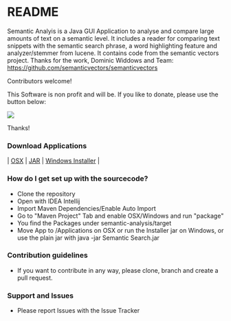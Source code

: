 # README #

Semantic Analyis is a Java GUI Application to analyse and compare large amounts of text on a semantic level. It includes a reader for comparing text snippets with the semantic search phrase, a word highlighting feature and analyzer/stemmer from lucene. It contains code from the semantic vectors project. Thanks for the work, Dominic Widdows and Team:
https://github.com/semanticvectors/semanticvectors

Contributors welcome!

This Software is non profit and will be. If you like to donate, please use the button below:

[![](https://www.paypalobjects.com/en_US/i/btn/btn_donateCC_LG.gif)](https://www.paypal.com/cgi-bin/webscr?cmd=_s-xclick&hosted_button_id=NN8BPCNK23FE4)

Thanks!

### Download Applications ###

| [OSX](https://www.dropbox.com/s/idt8lq89b2mibjo/Semantic%20Search.dmg?dl=1 "OSX") | [JAR](https://www.dropbox.com/s/rhdboy7u7jg4pky/Semantic%20Search.jar?dl=1 "JAR") | [Windows Installer](https://www.dropbox.com/s/m1ypcxwewgapahx/Semantic%20Search-installer.jar?dl=1 "Windows Installer") |


### How do I get set up with the sourcecode? ###

* Clone the repository
* Open with IDEA Intellij
* Import Maven Dependencies/Enable Auto Import
* Go to "Maven Project" Tab and enable OSX/Windows and run "package"
* You find the Packages under semantic-analysis/target
* Move App to /Applications on OSX or run the Installer jar on Windows, or use the plain jar with java -jar Semantic Search.jar

### Contribution guidelines ###

* If you want to contribute in any way, please clone, branch and create a pull request.


### Support and Issues ###

* Please report Issues with the Issue Tracker